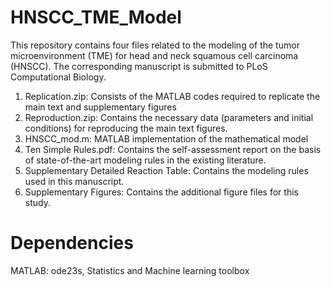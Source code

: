 # HNSCC_TME_Model
This repository contains four files related to the modeling of the tumor microenvironment (TME) for head and neck squamous cell carcinoma (HNSCC). The corresponding manuscript is submitted to PLoS Computational Biology.
1. Replication.zip: Consists of the MATLAB codes required to replicate the main text and supplementary figures
2. Reproduction.zip: Contains the necessary data (parameters and initial conditions) for reproducing the main text figures.
3. HNSCC_mod.m: MATLAB implementation of the mathematical model
4. Ten Simple Rules.pdf: Contains the self-assessment report on the basis of state-of-the-art modeling rules in the existing literature.
5. Supplementary Detailed Reaction Table: Contains the modeling rules used in this manuscript.
6. Supplementary Figures: Contains the additional figure files for this study.
# Dependencies
MATLAB: ode23s, Statistics and Machine learning toolbox
